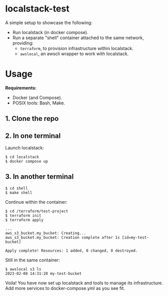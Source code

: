# localstack-test

A simple setup to showcase the following:

- Run localstack (in docker compose).
- Run a separate "shell" container attached to the same network, providing:
  - `terraform`, to provision infrastructure within localstack.
  - `awslocal`, an awscli wrapper to work with localstack.

# Usage

**Requirements:**

- Docker (and Compose).
- POSIX tools: Bash, Make.

## 1. Clone the repo

## 2. In one terminal

Launch localstack:

```
$ cd localstack
$ docker compose up
```

## 3. In another terminal

```
$ cd shell
$ make shell
```

Continue within the container:

```
$ cd /terraform/test-project
$ terraform init
$ terraform apply

...
aws_s3_bucket.my_bucket: Creating...
aws_s3_bucket.my_bucket: Creation complete after 1s [id=my-test-bucket]

Apply complete! Resources: 1 added, 0 changed, 0 destroyed.
```

Still in the same container:

```
$ awslocal s3 ls
2023-02-08 14:31:20 my-test-bucket
```

Voila! You have now set up localstack and tools to manage its infrastructure.
Add more services to docker-compose.yml as you see fit.
